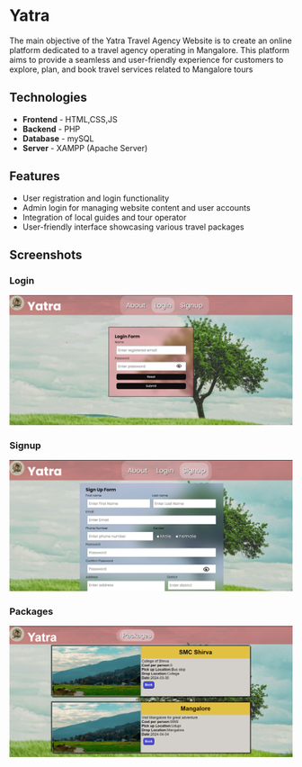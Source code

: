 
# Yatra

The main objective of the Yatra Travel Agency Website is to create an online    platform dedicated to a travel agency operating in Mangalore. This platform aims to provide a seamless and user-friendly experience for customers to explore, plan, and book travel services related to Mangalore tours




## Technologies

+ **Frontend** - HTML,CSS,JS
+ **Backend**  - PHP
+ **Database** - mySQL
+ **Server** - XAMPP (Apache Server)
## Features

-	User registration and login functionality
-	Admin login for managing website content and user accounts
-	Integration of local guides and tour operator
-	User-friendly interface showcasing various travel packages



## Screenshots

### Login
![Login](screenshots/login.png)

### Signup
![Signup](screenshots/signup.png)

### Packages
![Packages](screenshots/packages.png)

